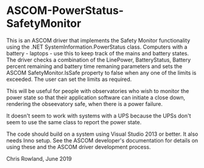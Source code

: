 # ASCOM-PowerStatus-SafetyMonitor

This is an ASCOM driver that implements the Safety Monitor functionality using the .NET SystemInformation.PowerStatus class.
Computers with a battery - laptops - use this to keep track of the mains and battery states.
The driver checks a combination of the LinePower, BatteryStatus, Battery percent remaining and battery time remaning parameters and
sets the ASCOM SafetyMonitor.IsSafe property to false when any one of the limits is exceeded.  The user can set the limits as required.

This will be useful for people with observatories who wish to monitor the power state so that their application software can initiate
a close down, rendering the obseevatory safe, when there is a power failure.

It doesn't seem to work with systems with a UPS because the UPSs don't seem to use the same class to report the power state.

The code should build on a system using Visual Studio 2013 or better.  It also needs Inno setup.  See the ASCOM developer's documentation
for details on using these and the ASCOM driver development process.

Chris Rowland, June 2019
